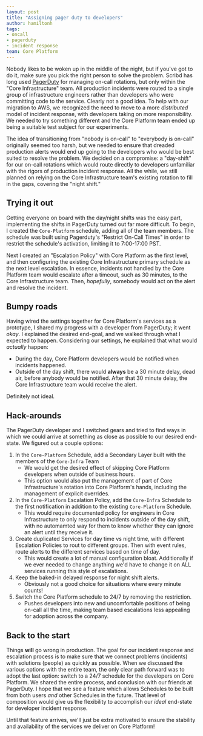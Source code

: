 ```yaml
---
layout: post
title: "Assigning pager duty to developers"
author: hamiltonh
tags:
- oncall
- pagerduty
- incident response
team: Core Platform
---
```


Nobody likes to be woken up in the middle of the night, but if you've got to do
it, make sure you pick the right person to solve the problem. Scribd has long used
[PagerDuty](https://pagerduty.com) for managing on-call rotations, but only
within the "Core Infrastructure" team. All production incidents were routed to
a single group of infrastructure engineers rather than developers who were
committing code to the service. Clearly not a good idea. To help
with our migration to AWS, we recognized the need to move to a more
_distributed_ model of incident response, with developers taking on more
responsibility. We needed to try something different and the Core Platform team
ended up being a suitable test subject for our experiments.


The idea of transitioning from "nobody is on-call" to "everybody is on-call"
originally seemed too harsh, but we needed to ensure that dreaded production
alerts would end up going to the developers who would be best suited to resolve
the problem. We decided on a compromise: a "day-shift" for our on-call
rotations which would route directly to developers unfamiliar with the rigors
of production incident response. All the while, we still planned on relying on
the Core Infrastructure team's existing rotation to fill in the gaps, covering
the "night shift."


## Trying it out

Getting everyone on board with the day/night shifts was the easy part,
implementing the shifts in PagerDuty turned out far more difficult. To begin, I
created the `Core-Platform` schedule, adding all of the team members. The
schedule was built using Pagerduty's "Restrict On-Call Times" in order to
restrict the schedule's activation, limiting it to 7:00-17:00 PST.

Next I created an "Escalation Policy" with Core Platform as the first level,
and then configuring the existing Core Infrastructure primary schedule as the
next level escalation. In essence, incidents not handled by the Core Platform
team would escalate after a timeout, such as 30 minutes, to the Core
Infrastructure team. Then, _hopefully_, somebody would act on the alert and
resolve the incident.


## Bumpy roads

Having wired the settings together for Core Platform's services as a prototype,
I shared my progress with a developer from PagerDuty; it went
_okay_. I explained the desired end-goal, and we walked through what I expected to
happen. Considering our settings, he explained that what would _actually_
happen:

* During the day, Core Platform developers would be notified when incidents
  happened.
* Outside of the day shift, there would **always** be a 30 minute delay, dead
  air, before anybody would be notified. After that 30 minute delay, the Core
  Infrastructure team would receive the alert.

Definitely not ideal.


## Hack-arounds

The PagerDuty developer and I switched gears and tried to find ways in which we
could arrive at something as close as possible to our desired end-state. We
figured out a couple options:


1. In the `Core-Platform` Schedule, add a Secondary Layer built with the
   members of the `Core-Infra` Team
    * We would get the desired effect of skipping Core Platform developers when outside of business hours.
    * This option would also put the management of part of Core
      Infrastructure's rotation into Core Platform's hands, including the
      management of explicit overrides.
1. In the `Core-Platform` Escalation Policy, add the `Core-Infra` Schedule to
   the first notification in addition to the existing `Core-Platform` Schedule.
    * This would require documented policy for engineers in Core Infrastructure
      to only respond to incidents outside of the day shift, with no automamted
      way for them to know whether they can ignore an alert until they receive it.
1. Create duplicated Services for day time vs night time, with different
   Escalation Policies to rout to different groups. Then with event rules,
   route alerts to the different services based on time of day.
    * This would create a lot of manual configuration bloat. Additionally if we
      ever needed to change anything we'd have to change it on ALL services
      running this style of escalations.
1. Keep the baked-in delayed response for night shift alerts.
    * Obviously not a good choice for situations where every minute counts!
1. Switch the Core Platform schedule to 24/7 by removing the restriction.
    * Pushes developers into new and uncomfortable positions of being on-call
      all the time, making team based escalations less appealing for adoption
      across the company.


## Back to the start


Things **will** go wrong in production. The goal for our incident response and
escalation process is to make sure that we connect problems (incidents) with
solutions (people) as quickly as possible. When we discussed the various
options with the entire team, the only clear path forward was to adopt the last
option: switch to a 24/7 schedule for the developers on Core Platform. We
shared the entire process, and conclusion  with our friends at PagerDuty. I hope that we
see a feature which allows Schedules to be built from both users
_and_ other Schedules in the future. That level of composition would give us
the flexibility to accomplish our _ideal_ end-state for developer incident
response.

Until that feature arrives, we'll just be extra motivated to ensure the
stability and availability of the services we deliver on Core Platform!
